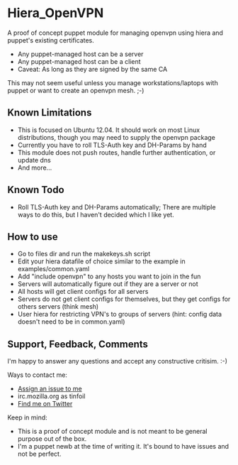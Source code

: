 # Hiera_OpenVPN

A proof of concept puppet module for managing openvpn using hiera and puppet's existing certificates.

* Any puppet-managed host can be a server
* Any puppet-managed host can be a client
* Caveat:  As long as they are signed by the same CA

This may not seem useful unless you manage workstations/laptops with puppet or want to create an openvpn mesh.  ;-)

## Known Limitations

* This is focused on Ubuntu 12.04.  It should work on most Linux distributions, though you may need to supply the openvpn package
* Currently you have to roll TLS-Auth key and DH-Params by hand
* This module does not push routes, handle further authentication, or update dns
* And more...

## Known Todo

* Roll TLS-Auth key and DH-Params automatically; There are multiple ways to do this, but I haven't decided which I like yet.

## How to use

* Go to files dir and run the makekeys.sh script
* Edit your hiera datafile of choice similar to the example in examples/common.yaml
* Add "include openvpn" to any hosts you want to join in the fun
 * Servers will automatically figure out if they are a server or not
 * All hosts will get client configs for all servers
 * Servers do not get client configs for themselves, but they get configs for others servers (think mesh)
 * User hiera for restricting VPN's to groups of servers (hint: config data doesn't need to be in common.yaml)

## Support, Feedback, Comments

I'm happy to answer any questions and accept any constructive critisim.  :-)

Ways to contact me:
* [Assign an issue to me](http://github.com/neoCrimeLabs/hiera_openvpn/issues/new)
* irc.mozilla.org as tinfoil
* [Find me on Twitter](https://twitter.com/neoCrimeLabs)

Keep in mind:
* This is a proof of concept module and is not meant to be general purpose out of the box.
* I'm a puppet newb at the time of writing it.  It's bound to have issues and not be perfect.  
